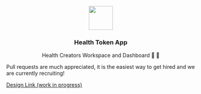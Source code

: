 <p align="center">
  <img src="https://health-token-logo.s3.us-east-2.amazonaws.com/Token%20Logo.png" width="64" />
  <h3 align="center">Health Token App</h3>
</p>
<p align="center">
  <span align="center">Health Creators Workspace and Dashboard 🎨 💸</span>
  <br/>
  <p>
    Pull requests are much appreciated, it is the easiest way to get hired and we are currently recruiting!
  </p>
  <a 
    href="https://www.figma.com/file/vwerRWLs4xHvInSB61FZB6/Health-Coin-Designing?node-id=596%3A1653" 
    target="_blank"
  >
    Design Link (work in progress)
  </a>
</p>




